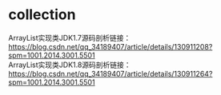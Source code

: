 # collection
ArrayList实现类JDK1.7源码剖析链接：https://blog.csdn.net/qq_34189407/article/details/130911208?spm=1001.2014.3001.5501
<br/>
ArrayList实现类JDK1.8源码剖析链接：https://blog.csdn.net/qq_34189407/article/details/130911264?spm=1001.2014.3001.5501
